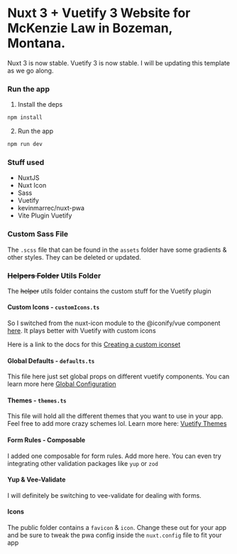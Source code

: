 # Nuxt 3 + Vuetify 3 Website for McKenzie Law in Bozeman, Montana.

Nuxt 3 is now stable. Vuetify 3 is now stable. I will be updating this template as we go along. 

</details>

### Run the app

1. Install the deps

```bash
npm install
```

2. Run the app

```bash
npm run dev
```

### Stuff used

- NuxtJS
- Nuxt Icon
- Sass
- Vuetify
- kevinmarrec/nuxt-pwa
- Vite Plugin Vuetify

### Custom Sass File

The `.scss` file that can be found in the `assets` folder have some gradients & other styles. They can be deleted or updated.

### ~~Helpers Folder~~ Utils Folder

The ~~helper~~ utils folder contains the custom stuff for the Vuetify plugin

#### Custom Icons - `customIcons.ts`

So I switched from the nuxt-icon module to the @iconify/vue component [here](https://docs.iconify.design/icon-components/vue/). It plays better with Vuetify with custom icons

Here is a link to the docs for this [Creating a custom iconset](https://next.vuetifyjs.com/en/features/icon-fonts/#creating-a-custom-icon-set)

#### Global Defaults - `defaults.ts`

This file here just set global props on different vuetify components. You can learn more here [Global Configuration](https://next.vuetifyjs.com/en/features/global-configuration/)

#### Themes - `themes.ts`

This file will hold all the different themes that you want to use in your app. Feel free to add more crazy schemes lol. Learn more here: [Vuetify Themes](https://next.vuetifyjs.com/en/features/theme/)

#### Form Rules - Composable

I added one composable for form rules. Add more here. You can even try integrating other validation packages like `yup` or `zod`

#### Yup & Vee-Validate

I will definitely be switching to vee-validate for dealing with forms.

#### Icons

The public folder contains a `favicon` & `icon`. Change these out for your app and be sure to tweak the pwa config inside the `nuxt.config` file to fit your app

